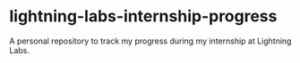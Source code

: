# lightning-labs-internship-progress
A personal repository to track my progress during my internship at Lightning Labs.
